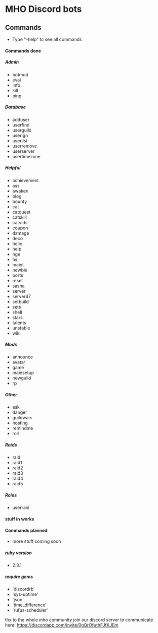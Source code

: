 # MHO Discord bots

## Commands
- Type "-help" to see all commands

#### Commands done
##### Admin
- botmod
- eval
- info
- kill
- ping

##### Database
- adduser
- userfind
- userguild
- userign
- userlist
- userremove
- userserver
- usertimezone

##### Helpful
- achievement
- ass
- awaken
- blog
- bounty
- cat
- catquest
- catskill
- catvids
- coupon
- damage
- deco
- helix
- help
- hge
- hs
- maint
- newbie
- ports
- reset
- sasha
- server
- server47
- setbuild
- sets
- shell
- stars
- talents
- unstable
- wiki

##### Mods
- announce
- avatar
- game
- mainsetup
- newguild
- rp

##### Other
- ask
- danger
- guildwars
- hosting
- remindme
- roll

##### Raids
- raid
- raid1
- raid2
- raid3
- raid4
- raid5

##### Roles
- userraid

#### stuff in works


#### Commands planned
- more stuff coming soon

##### ruby version
- 2.3.1

##### require gems
- 'discordrb'
- 'sys-uptime'
- 'json'
- 'time_difference'
- 'rufus-scheduler'

thx to the whole mho community
join our discord server to communicate
here: https://discordapp.com/invite/0gQrOfuthFJfKJEm
